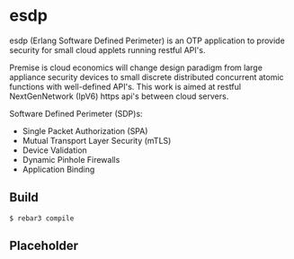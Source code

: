esdp
=====

esdp (Erlang Software Defined Perimeter) 
is an OTP application 
to provide security for small cloud applets running restful API's.

Premise is cloud economics will change design paradigm from large appliance security devices to 
small discrete distributed concurrent atomic functions with well-defined API's.
This work is aimed at restful NextGenNetwork (IpV6) https api's between cloud servers.

Software Defined Perimeter (SDP)s:
   - Single Packet Authorization (SPA)
   - Mutual Transport Layer Security (mTLS)
   - Device Validation
   - Dynamic Pinhole Firewalls
   - Application Binding

Build
-----

    $ rebar3 compile

Placeholder
-----



